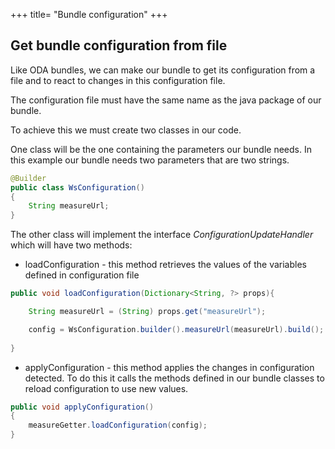 +++
title= "Bundle configuration"
+++

## Get bundle configuration from file

Like ODA bundles, we can make our bundle to get its configuration from a file and to react to changes in this configuration file.

The configuration file must have the same name as the java package of our bundle.

To achieve this we must create two classes in our code.

One class will be the one containing the parameters our bundle needs. In this example our bundle needs two parameters that are two strings.

```java
@Builder
public class WsConfiguration()
{
    String measureUrl;
}
```

The other class will implement the interface _ConfigurationUpdateHandler_ which will have two methods:

* loadConfiguration - this method retrieves the values of the variables defined in configuration file

```java
public void loadConfiguration(Dictionary<String, ?> props){

    String measureUrl = (String) props.get("measureUrl");

    config = WsConfiguration.builder().measureUrl(measureUrl).build();
    
}
```

* applyConfiguration - this method applies the changes in configuration detected. To do this it calls the methods defined in our bundle classes to reload configuration to use new values.

```java
public void applyConfiguration()
{
    measureGetter.loadConfiguration(config);
}
```
